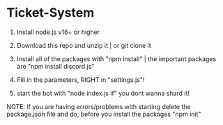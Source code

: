 # Ticket-System

1. Install node.js v16+ or higher

2. Download this repo and unzip it | or git clone it

3. Install all of the packages with "npm install" | the important packages are "npm install discord.js"

4. Fill in the parameters, RIGHT in "settings.js"!

5. start the bot with "node index.js if" you dont wanna shard it!

NOTE:
If you are having errors/problems with starting delete the package.json file and do, before you install the packages "npm init"
